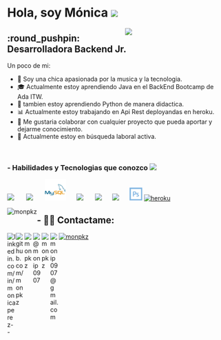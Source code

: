 <h1> Hola, soy Mónica <img src="https://media.giphy.com/media/mGcNjsfWAjY5AEZNw6/giphy.gif" width="40"> </h1>
<img align = 'right' src = "https://media.giphy.com/media/YPQ62IX4xd60xJDaBu/giphy.gif" width = "230">

<h2> :round_pushpin: Desarrolladora Backend Jr. </h2>
Un poco de mi: 
 
- 🌸 Soy una chica apasionada por la musica y la tecnologia.
- 🎓 Actualmente estoy aprendiendo Java en el BackEnd Bootcamp de Ada ITW.
- 🌱 tambien estoy aprendiendo Python de manera didactica.
- 📊 Actualmente estoy trabajando en Api Rest deployandas en heroku.
- 👯 Me gustaria colaborar con cualquier proyecto que pueda aportar y dejarme conocimiento.
- 💼 Actualmente estoy en búsqueda laboral activa.

<br/>

<h3>- Habilidades y Tecnologias que conozco <img><img src="https://media.giphy.com/media/WUlplcMpOCEmTGBtBW/giphy.gif" width="50"></img></h3>

 
<div align="left">
 <img  src="https://image.flaticon.com/icons/png/512/226/226777.png" width="30" > &nbsp; &nbsp; &nbsp; <img src="https://www.vectorlogo.zone/logos/springio/springio-icon.svg" width="30" > &nbsp; &nbsp; &nbsp; <img src="https://raw.githubusercontent.com/devicons/devicon/master/icons/mysql/mysql-original-wordmark.svg" width="50" > &nbsp; &nbsp; &nbsp;<img src="https://www.vectorlogo.zone/logos/getpostman/getpostman-icon.svg" width="30" > &nbsp; &nbsp; &nbsp;  <img src="https://git-scm.com/images/logo@2x.png" width="40" > &nbsp; &nbsp; &nbsp;<img src="https://maven.apache.org/images/maven-logo-black-on-white.png" width="40" >  &nbsp; &nbsp; &nbsp;<img src="https://raw.githubusercontent.com/devicons/devicon/master/icons/photoshop/photoshop-line.svg" width="30" > <a href="https://heroku.com" target="_blank"> <img src="https://www.vectorlogo.zone/logos/heroku/heroku-icon.svg" alt="heroku" height="30"/> </a>


<p><img align="left" src="https://github-readme-stats.vercel.app/api/top-langs?username=monpkz&show_icons=true&locale=en&layout=compact" alt="monpkz" /></p> 
</div>
</p>


## - 👨‍💻 Contactame:

<a href="https://linkedin.com/in/monicaperez--" target="blank"><img align="left" src="https://raw.githubusercontent.com/rahuldkjain/github-profile-readme-generator/master/src/images/icons/Social/linked-in-alt.svg" alt="linkedin.com/in/monicaperez--" width="20"/></a> <a href="https://github.com/monpkz" target="blank"><img align="left" src="https://cdn.jsdelivr.net/npm/simple-icons@3.0.1/icons/github.svg" alt="github.com/monpkz" width="20" /></a> <p align="left"> <a href="https://dev.to/monpkz" target="blank"><img align="left" src="https://cdn.jsdelivr.net/npm/simple-icons@3.0.1/icons/dev-dot-to.svg" alt="monpkz" width="20" /></a> <a href="https://medium.com/@monip0907" target="blank"><img align="left" src="https://raw.githubusercontent.com/rahuldkjain/github-profile-readme-generator/master/src/images/icons/Social/medium.svg" alt="@monip0907" width="20" /></a> <a href="https://www.hackerrank.com/monpkz" target="blank"><img align="left" src="https://raw.githubusercontent.com/rahuldkjain/github-profile-readme-generator/master/src/images/icons/Social/hackerrank.svg" alt="monpkz" width="20" /></a> <p align="left"> <a href="https://linkedin.com/in/monicaperez--" target="blank"><img align="left" src="https://user-images.githubusercontent.com/79878292/131882625-067c8cfe-0cb5-4dfb-bfc5-f82d13dc49cf.png" alt="monip0907@gmail.com" width="20"/>
 



<p align="left"> <img src="https://komarev.com/ghpvc/?username=monpkz&label=Profile%20views&color=0e75b6&style=flat" alt="monpkz" /> </p>


 
